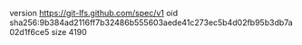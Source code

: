 version https://git-lfs.github.com/spec/v1
oid sha256:9b384ad2116ff7b32486b555603aede41c273ec5b4d02fb95b3db7a02d1f6ce5
size 4190
